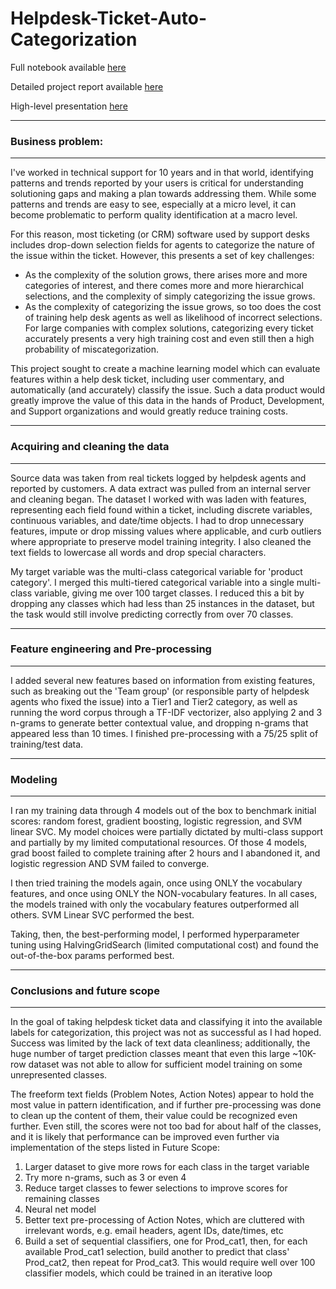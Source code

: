# Helpdesk-Ticket-Auto-Categorization

Full notebook available [here](https://github.com/dpowell022/Helpdesk-Ticket-Auto-Categorization/blob/main/Helpdesk%20Ticket%20Classifier.ipynb)

Detailed project report available [here](https://github.com/dpowell022/Helpdesk-Ticket-Auto-Categorization/blob/main/Capstone%203%20-%20Project%20Report.docx)

High-level presentation [here](https://github.com/dpowell022/Helpdesk-Ticket-Auto-Categorization/blob/main/Capstone%203%20-%20Presentation.pptx)
***
### Business problem: 
***
I've worked in technical support for 10 years and in that world, identifying patterns and trends reported by your users is critical for understanding solutioning gaps and making a plan towards addressing them. While some patterns and trends are easy to see, especially at a micro level, it can become problematic to perform quality identification at a macro level. 

For this reason, most ticketing (or CRM) software used by support desks includes drop-down selection fields for agents to categorize the nature of the issue within the ticket. However, this presents a set of key challenges: 
 - As the complexity of the solution grows, there arises more and more categories of interest, and there comes more and more hierarchical selections, and the complexity of simply categorizing the issue grows. 
 - As the complexity of categorizing the issue grows, so too does the cost of training help desk agents as well as likelihood of incorrect selections.
For large companies with complex solutions, categorizing every ticket accurately presents a very high training cost and even still then a high probability of miscategorization. 

This project sought to create a machine learning model which can evaluate features within a help desk ticket, including user commentary, and automatically (and accurately) classify the issue. Such a data product would greatly improve the value of this data in the hands of Product, Development, and Support organizations and would greatly reduce training costs. 

***
### Acquiring and cleaning the data
***
Source data was taken from real tickets logged by helpdesk agents and reported by customers. A data extract was pulled from an internal server and cleaning began. The dataset I worked with was laden with features, representing each field found within a ticket, including discrete variables, continuous variables, and date/time objects. I had to drop unnecessary features, impute or drop missing values where applicable, and curb outliers where appropriate to preserve model training integrity. I also cleaned the text fields to lowercase all words and drop special characters.

My target variable was the multi-class categorical variable for 'product category'. I merged this multi-tiered categorical variable into a single multi-class variable, giving me over 100 target classes. I reduced this a bit by dropping any classes which had less than 25 instances in the dataset, but the task would still involve predicting correctly from over 70 classes.

***
### Feature engineering and Pre-processing
***
I added several new features based on information from existing features, such as breaking out the 'Team group' (or responsible party of helpdesk agents who fixed the issue) into a Tier1 and Tier2 category, as well as running the word corpus through a TF-IDF vectorizer, also applying 2 and 3 n-grams to generate better contextual value, and dropping n-grams that appeared less than 10 times. I finished pre-processing with a 75/25 split of training/test data.

***
### Modeling
***
I ran my training data through 4 models out of the box to benchmark initial scores: random forest, gradient boosting, logistic regression, and SVM linear SVC. My model choices were partially dictated by multi-class support and partially by my limited computational resources. Of those 4 models, grad boost failed to complete training after 2 hours and I abandoned it, and logistic regression AND SVM failed to converge. 

I then tried training the models again, once using ONLY the vocabulary features, and once using ONLY the NON-vocabulary features. In all cases, the models trained with only the vocabulary features outperformed all others. SVM Linear SVC performed the best. 

Taking, then, the best-performing model, I performed hyperparameter tuning using HalvingGridSearch (limited computational cost) and found the out-of-the-box params performed best.

***
### Conclusions and future scope
***
In the goal of taking helpdesk ticket data and classifying it into the available labels for categorization, this project was not as successful as I had hoped. Success was limited by the lack of text data cleanliness; additionally, the huge number of target prediction classes meant that even this large ~10K-row dataset was not able to allow for sufficient model training on some unrepresented classes. 

The freeform text fields (Problem Notes, Action Notes) appear to hold the most value in pattern identification, and if further pre-processing was done to clean up the content of them, their value could be recognized even further. Even still, the scores were not too bad for about half of the classes, and it is likely that performance can be improved even further via implementation of the steps listed in Future Scope: 

1. Larger dataset to give more rows for each class in the target variable
2. Try more n-grams, such as 3 or even 4
3. Reduce target classes to fewer selections to improve scores for remaining classes
4. Neural net model
5. Better text pre-processing of Action Notes, which are cluttered with irrelevant words, e.g. email headers, agent IDs, date/times, etc
6. Build a set of sequential classifiers, one for Prod_cat1, then, for each available Prod_cat1 selection, build another to predict that class' Prod_cat2, then repeat for Prod_cat3. This would require well over 100 classifier models, which could be trained in an iterative loop
